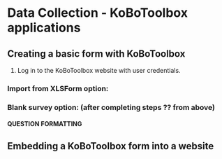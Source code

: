 # Data Collection - KoBoToolbox applications

## Creating a basic form with KoBoToolbox
1. Log in to the KoBoToolbox website with user credentials.

### Import from XLSForm option:

### Blank survey option: (after completing steps ?? from above)

#### QUESTION FORMATTING

## Embedding a KoBoToolbox form into a website
